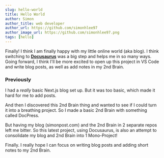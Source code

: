 ```yaml
---
slug: hello-world
title: Hello World
author: Simon
author_title: web developer
author_url: https://github.com/simonhlee97
author_image_url: https://github.com/simonhlee97.png
tags: [hello]
---
```


Finally! I think I am finally happy with my little online world (aka blog). I think switching to [**Docusaurus**](https://v2.docusaurus.io/) was a big step and helps me in so many ways. Going forward, I think I'll be more excited to open up this project in VS Code and write blog posts, as well as add notes in my 2nd Brain.

### Previously

I had a _really_ basic Next.js blog set up. But it was too basic, which made it hard for me to add posts.

And then I discovered this 2nd Brain thing and wanted to see if I could turn it into a breathing project. So I made a basic 2nd Brain with something called DocPress.

But having my blog (simonpost.com) and the 2nd Brain in 2 separate repos left me bitter. So this latest project, using Docusaurus, is also an attempt to consolidate my blog and 2nd Brain into 1 Mono-Project!

Finally. I really hope I can focus on writing blog posts and adding short notes to my 2nd Brain.
